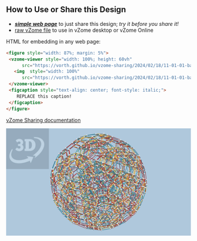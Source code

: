 
## How to Use or Share this Design

 - [***simple web page***](<https://vorth.github.io/vzome-sharing/2024/02/18/11-01-01-baer-dome-from-H4-1001/>) to just share this design; *try it before you share it!*
 - [raw vZome file](<https://raw.githubusercontent.com/vorth/vzome-sharing/main/2024/02/18/11-01-01-baer-dome-from-H4-1001/baer-dome-from-H4-1001.vZome>) to use in vZome desktop or vZome Online
 
 HTML for embedding in any web page:
 ```html
<figure style="width: 87%; margin: 5%">
  <vzome-viewer style="width: 100%; height: 60vh"
       src="https://vorth.github.io/vzome-sharing/2024/02/18/11-01-01-baer-dome-from-H4-1001/baer-dome-from-H4-1001.vZome" >
    <img  style="width: 100%"
       src="https://vorth.github.io/vzome-sharing/2024/02/18/11-01-01-baer-dome-from-H4-1001/baer-dome-from-H4-1001.png" >
  </vzome-viewer>
  <figcaption style="text-align: center; font-style: italic;">
     REPLACE this caption!
  </figcaption>
</figure>
 ```

[vZome Sharing documentation](https://vzome.github.io/vzome/sharing.html#how-it-works)

![Image](<baer-dome-from-H4-1001.png>)

